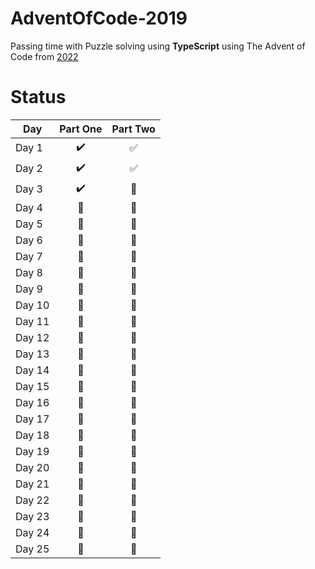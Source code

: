 # AdventOfCode-2019

Passing time with Puzzle solving using **TypeScript** using The Advent of Code from [2022](https://adventofcode.com/2022) 


# Status

| Day  | Part One | Part Two | 
|---|:---:|:---:|
| Day 1| :heavy_check_mark: | :white_check_mark: |
| Day 2| :heavy_check_mark: | :white_check_mark: |
| Day 3| :heavy_check_mark: | :pencil: |
| Day 4| :pencil: | :calendar: |
| Day 5| :calendar: | :calendar: |
| Day 6| :calendar: | :calendar: |
| Day 7| :calendar: | :calendar: |
| Day 8| :calendar: | :calendar: |
| Day 9| :calendar: | :calendar: |
| Day 10| :calendar: | :calendar: |
| Day 11| :calendar: | :calendar: |
| Day 12| :calendar: | :calendar: |
| Day 13| :calendar: | :calendar: |
| Day 14| :calendar: |  :calendar:|
| Day 15|  :calendar:|  :calendar:|
| Day 16|  :calendar:|  :calendar:|
| Day 17|  :calendar:| :calendar: |
| Day 18|  :calendar:| :calendar: |
| Day 19|  :calendar:|  :calendar:|
| Day 20|  :calendar:|  :calendar:|
| Day 21|:calendar: |:calendar: |
| Day 22|:calendar: |:calendar: |
| Day 23| :calendar:| :calendar:|
| Day 24| :calendar:| :calendar:|
| Day 25| :calendar:|:calendar: |
